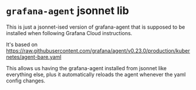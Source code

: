 # `grafana-agent` jsonnet lib

This is just a jsonnet-ised version of grafana-agent that is supposed to be installed when following Grafana Cloud instructions. 

It's based on https://raw.githubusercontent.com/grafana/agent/v0.23.0/production/kubernetes/agent-bare.yaml

This allows us having the grafana-agent installed from jsonnet like everything else, plus it automatically reloads the agent whenever the yaml config changes.